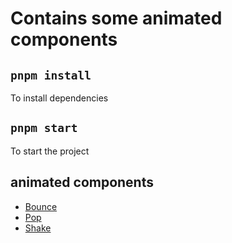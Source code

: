 # Contains some animated components

## `pnpm install`

To install dependencies

## `pnpm start`

To start the project

## animated components

- [Bounce](./src/components/Bounce)
- [Pop](./src/components/Pop)
- [Shake](./src/components/Shake)
